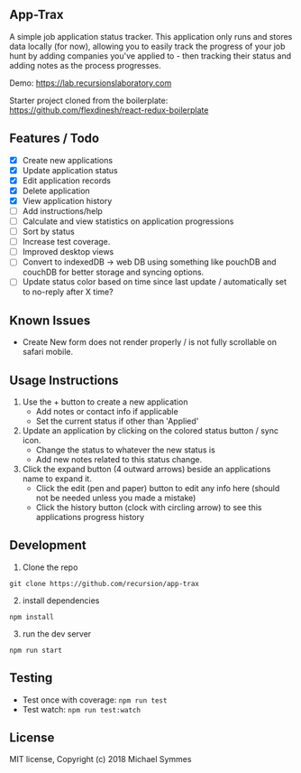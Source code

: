## App-Trax

A simple job application status tracker. This application only runs and stores data locally (for now), allowing you to easily track the progress of your job hunt by adding companies you've applied to - then tracking their status and adding notes as the process progresses.

Demo: https://lab.recursionslaboratory.com


Starter project cloned from the boilerplate: https://github.com/flexdinesh/react-redux-boilerplate 

## Features / Todo

- [x] Create new applications
- [x] Update application status
- [x] Edit application records
- [x] Delete application
- [x] View application history
- [ ] Add instructions/help
- [ ] Calculate and view statistics on application progressions
- [ ] Sort by status
- [ ] Increase test coverage.
- [ ] Improved desktop views
- [ ] Convert to indexedDB -> web DB using something like pouchDB and couchDB for better storage and syncing options.
- [ ] Update status color based on time since last update / automatically set to no-reply after X time?

## Known Issues

- Create New form does not render properly / is not fully scrollable on safari mobile.

## Usage Instructions

1. Use the + button to create a new application
    - Add notes or contact info if applicable
    - Set the current status if other than 'Applied'
2. Update an application by clicking on the colored status button / sync icon.
    - Change the status to whatever the new status is
    - Add new notes related to this status change.
3. Click the expand button (4 outward arrows) beside an applications name to expand it.
    - Click the edit (pen and paper) button to edit any info here (should not be needed unless you made a mistake)
    - Click the history button (clock with circling arrow) to see this applications progress history

## Development
1. Clone the repo
```
git clone https://github.com/recursion/app-trax
```
2. install dependencies
```
npm install
```
3. run the dev server
```
npm run start
```

## Testing 
- Test once with coverage: `npm run test`
- Test watch: `npm run test:watch`

## License

MIT license, Copyright (c) 2018 Michael Symmes
